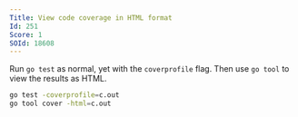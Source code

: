 ```yaml
---
Title: View code coverage in HTML format
Id: 251
Score: 1
SOId: 18608
---
```

Run `go test` as normal, yet with the `coverprofile` flag. Then use `go tool` to view the results as HTML.

```sh
go test -coverprofile=c.out
go tool cover -html=c.out
```

